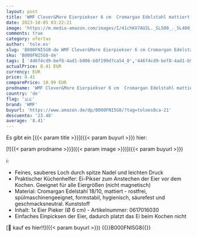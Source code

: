 ```yaml
---
layout: post
title: 'WMF Clever&More Eierpiekser 6 cm  Cromargan Edelstahl mattiert  Eierstecher für alle Eiergrößen  16.2 x 6.5 x 3 cm'
date: 2023-10-05 03:22:21
image: 'https://m.media-amazon.com/images/I/41chKX7AU2L._SL500_._SL400_.jpg'
comments: true
category: ofertas
author: 'tole.es'
slug: 'B000FNI5G8-de WMF Clever&More Eierpiekser 6 cm Cromargan Edelstahl...'
sku: 'B000FNI5G8-de'
tags: [ '446f4cd9-bef8-4ad1-b906-b8f199d7ca54_0','446f4cd9-bef8-4ad1-b906-b8f199d7ca54_301','Arborist Merchandising Root','Bar & Wein','Custom Stores','Customers Most-Loved Home & Kitchen','Kochen','Kochzubehör','Küche, Haushalt & Wohnen','Küche, Kochen & Backen','Küchenhelfer & Kochzubehör','Self Service','Serien','Special Features Stores','WMF-Shop','ecd6b764-60e6-4ae4-8c3f-827e5598fb2e_0','ecd6b764-60e6-4ae4-8c3f-827e5598fb2e_5001','wmf','🇩🇪', ]
actualPrice: 8.41 EUR
currency: EUR
price: 8.41
comparePrice: 10.99 EUR
prodname: 'WMF Clever&More Eierpiekser 6 cm  Cromargan Edelstahl mattiert  Eierstecher für alle Eiergrößen  16.2 x 6.5 x 3 cm'
country: 'de'
flag: '🇩🇪'
brand: 'WMF'
buyurl: 'https://www.amazon.de/dp/B000FNI5G8/?tag=tolees0ca-21'
descuento: '23.48'
average: '8.41'
---
```


Es gibt ein [{{< param title >}}]({{< param buyurl >}}) hier:

[![{{< param prodname >}}]({{< param image >}})]({{< param buyurl >}})

ℹ️:

- Feines, sauberes Loch durch spitze Nadel und leichten Druck
- Praktischer Küchenhelfer: Ei-Pikser zum Anstechen der Eier vor dem Kochen. Geeignet für alle Eiergrößen (nicht magnetisch)
- Material: Cromargan Edelstahl 18/10, mattiert - rostfrei, spülmaschinengeeignet, formstabil, hygienisch, säurefest und geschmacksneutral. Kunststoff
- Inhalt: 1x Eier Pieker (Ø 6 cm) - Artikelnummer: 0617016030
- Einfaches Einpicksen der Eier, dadurch platzt das Ei beim Kochen nicht

[🛒 kauf es hier!!]({{< param buyurl >}})
{{<world>}}B000FNI5G8{{</world>}}
